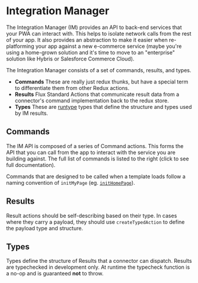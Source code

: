 # Integration Manager

The Integration Manager (IM) provides an API to back-end services that your PWA
can interact with. This helps to isolate network calls from the rest of your
app. It also provides an abstraction to make it easier when re-platforming your
app against a new e-commerce service (maybe you're using a home-grown solution
and it's time to move to an "enterprise" solution like Hybris or Salesforce
Commerce Cloud).

The Integration Manager consists of a set of commands, results, and types.

* **Commands** These are really just redux thunks, but have a special term to
  differentiate them from other Redux actions.
* **Results** Flux Standard Actions that communicate result data from a
  connector's command implementation back to the redux store.
* **Types** These are [runtype](https://github.com/pelotom/runtypes) types that
  define the structure and types used by IM results.

## Commands

The IM API is composed of a series of Command actions. This forms the API that
you can call from the app to interact with the service you are building against.
The full list of commands is listed to the right (click to see full
documentation).

Commands that are designed to be called when a template loads follow a naming
convention of `initMyPage` (eg. [`initHomePage`](global.html#initHomePage)).

## Results

Result actions should be self-describing based on their type. In cases where
they carry a payload, they should use `createTypedAction` to define the payload
type and structure.

## Types

Types define the structure of Results that a connector can dispatch. Results are
typechecked in development only. At runtime the typecheck function is a no-op
and is guaranteed **not** to throw.